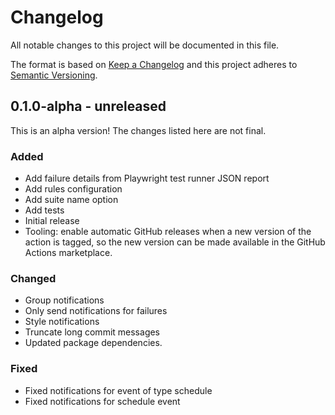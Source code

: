 # Changelog

All notable changes to this project will be documented in this file.

The format is based on [Keep a Changelog](https://keepachangelog.com/en/1.0.0/)
and this project adheres to [Semantic Versioning](https://semver.org/spec/v2.0.0.html).

## 0.1.0-alpha - unreleased

This is an alpha version! The changes listed here are not final.

### Added
- Add failure details from Playwright test runner JSON report
- Add rules configuration
- Add suite name option
- Add tests
- Initial release
- Tooling: enable automatic GitHub releases when a new version of the action is tagged, so the new version can be made available in the GitHub Actions marketplace.

### Changed
- Group notifications
- Only send notifications for failures
- Style notifications
- Truncate long commit messages
- Updated package dependencies.

### Fixed
- Fixed notifications for event of type schedule
- Fixed notifications for schedule event
